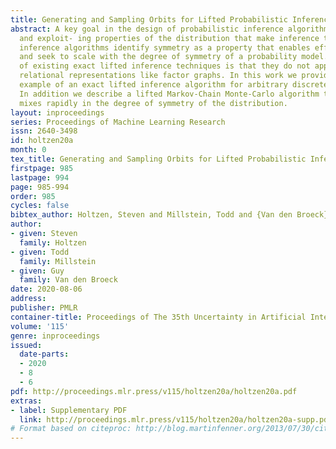 ```yaml
---
title: Generating and Sampling Orbits for Lifted Probabilistic Inference
abstract: A key goal in the design of probabilistic inference algorithms is identifying
  and exploit- ing properties of the distribution that make inference tractable. Lifted
  inference algorithms identify symmetry as a property that enables efficient inference
  and seek to scale with the degree of symmetry of a probability model. A limitation
  of existing exact lifted inference techniques is that they do not apply to non-
  relational representations like factor graphs. In this work we provide the first
  example of an exact lifted inference algorithm for arbitrary discrete factor graphs.
  In addition we describe a lifted Markov-Chain Monte-Carlo algorithm that provably
  mixes rapidly in the degree of symmetry of the distribution.
layout: inproceedings
series: Proceedings of Machine Learning Research
issn: 2640-3498
id: holtzen20a
month: 0
tex_title: Generating and Sampling Orbits for Lifted Probabilistic Inference
firstpage: 985
lastpage: 994
page: 985-994
order: 985
cycles: false
bibtex_author: Holtzen, Steven and Millstein, Todd and {Van den Broeck}, Guy
author:
- given: Steven
  family: Holtzen
- given: Todd
  family: Millstein
- given: Guy
  family: Van den Broeck
date: 2020-08-06
address: 
publisher: PMLR
container-title: Proceedings of The 35th Uncertainty in Artificial Intelligence Conference
volume: '115'
genre: inproceedings
issued:
  date-parts:
  - 2020
  - 8
  - 6
pdf: http://proceedings.mlr.press/v115/holtzen20a/holtzen20a.pdf
extras:
- label: Supplementary PDF
  link: http://proceedings.mlr.press/v115/holtzen20a/holtzen20a-supp.pdf
# Format based on citeproc: http://blog.martinfenner.org/2013/07/30/citeproc-yaml-for-bibliographies/
---
```

